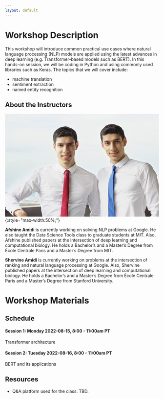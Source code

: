 ```yaml
---
layout: default
---
```


# Workshop Description

This workshop will introduce common practical use cases where natural language processing (NLP) models are applied using the latest advances in deep learning (e.g. Transformer-based models such as BERT). In this hands-on session, we will be coding in Python and using commonly used libraries such as Keras. The topics that we will cover include:

- machine translation
- sentiment extraction
- named entity recognition

## About the Instructors

![amidi](/assets/img/profile.jpg){:style="max-width:50%;"}

**Afshine Amidi** is currently working on solving NLP problems at Google. He also taught the Data Science Tools class to graduate students at MIT. Also, Afshine published papers at the intersection of deep learning and computational biology. He holds a Bachelor’s and a Master’s Degree from École Centrale Paris and a Master’s Degree from MIT.

**Shervine Amidi** is currently working on problems at the intersection of ranking and natural language processing at Google. Also, Shervine published papers at the intersection of deep learning and computational biology. He holds a Bachelor’s and a Master’s Degree from École Centrale Paris and a Master’s Degree from Stanford University.

# Workshop Materials

## Schedule

#### Session 1: Monday 2022-08-15, 8:00 - 11:00am PT

Transformer architecture

#### Session 2: Tuesday 2022-08-16, 8:00 - 11:00am PT

BERT and its applications

## Resources

- Q&A platform used for the class: TBD.
